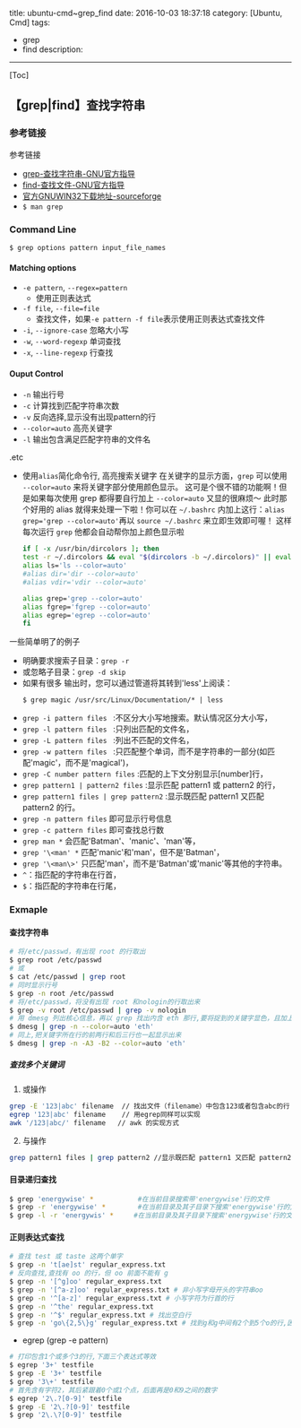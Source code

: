title: ubuntu-cmd~grep_find
date: 2016-10-03 18:37:18
category: [Ubuntu, Cmd]
tags:
  - grep
  - find
description:
----
[Toc]

## 【grep|find】查找字符串

### 参考链接 ###
参考链接
* [grep-查找字符串-GNU官方指导](https://www.gnu.org/software/grep/manual/grep.html)
* [find-查找文件-GNU官方指导](https://www.gnu.org/software/findutils/manual/html_mono/find.html)
* [官方GNUWIN32下载地址-sourceforge](https://sourceforge.net/projects/gnuwin32/files/)
* `$ man grep`

### Command Line ###

```
$ grep options pattern input_file_names
```

#### Matching options ####

* `-e pattern`, `--regex=pattern`
    * 使用正则表达式
* `-f file`, `--file=file`
    * 查找文件，如果`-e pattern -f file`表示使用正则表达式查找文件
* `-i`, `--ignore-case` 忽略大小写
* `-w`, `--word-regexp` 单词查找
* `-x`, `--line-regexp` 行查找

#### Ouput Control ####

* `-n` 输出行号
* `-c` 计算找到匹配字符串次数
* `-v` 反向选择,显示没有出现pattern的行
* `--color=auto` 高亮关键字
* `-l` 输出包含满足匹配字符串的文件名

.etc

* 使用`alias`简化命令行, 高亮搜索关键字
  在关键字的显示方面，`grep` 可以使用 `--color=auto` 来将关键字部分使用颜色显示。 这可是个很不错的功能啊！但是如果每次使用 grep 都得要自行加上 `--color=auto` 又显的很麻烦～ 此时那个好用的 alias 就得来处理一下啦！你可以在 `~/.bashrc` 内加上这行：`alias grep='grep --color=auto'`再以 `source ~/.bashrc` 来立即生效即可喔！ 这样每次运行 `grep` 他都会自动帮你加上颜色显示啦
  ```bash
  if [ -x /usr/bin/dircolors ]; then
  test -r ~/.dircolors && eval "$(dircolors -b ~/.dircolors)" || eval "$(dircolors -b)"
  alias ls='ls --color=auto'
  #alias dir='dir --color=auto'
  #alias vdir='vdir --color=auto'

  alias grep='grep --color=auto'
  alias fgrep='fgrep --color=auto'
  alias egrep='egrep --color=auto'
  fi
  ```

一些简单明了的例子
* 明确要求搜索子目录：`grep -r`
* 或忽略子目录：`grep -d skip`
* 如果有很多 输出时，您可以通过管道将其转到'less'上阅读：
    ```
    $ grep magic /usr/src/Linux/Documentation/* | less
    ```
* `grep -i pattern files ` :不区分大小写地搜索。默认情况区分大小写，
* `grep -l pattern files ` :只列出匹配的文件名，
* `grep -L pattern files ` :列出不匹配的文件名，
* `grep -w pattern files ` :只匹配整个单词，而不是字符串的一部分(如匹配'magic'，而不是'magical')，
* `grep -C number pattern files`  :匹配的上下文分别显示[number]行，
* `grep pattern1 | pattern2 files`  :显示匹配 pattern1 或 pattern2 的行，
* `grep pattern1 files | grep pattern2` :显示既匹配 pattern1 又匹配 pattern2 的行。
* `grep -n pattern files`  即可显示行号信息
* `grep -c pattern files`  即可查找总行数
* `grep man *` 会匹配'Batman'、'manic'、'man'等，
* `grep '\<man' *` 匹配'manic'和'man'，但不是'Batman'，
* `grep '\<man\>'` 只匹配'man'，而不是'Batman'或'manic'等其他的字符串。
* `^`：指匹配的字符串在行首，
* `$`：指匹配的字符串在行尾，


### Exmaple ###

#### 查找字符串 ####

```bash
# 将/etc/passwd，有出现 root 的行取出
$ grep root /etc/passwd
# 或
$ cat /etc/passwd | grep root
# 同时显示行号
$ grep -n root /etc/passwd
# 将/etc/passwd，将没有出现 root 和nologin的行取出来
$ grep -v root /etc/passwd | grep -v nologin
# 用 dmesg 列出核心信息，再以 grep 找出内含 eth 那行,要将捉到的关键字显色，且加上行号来表示：
$ dmesg | grep -n --color=auto 'eth'
# 同上,把关键字所在行的前两行和后三行也一起显示出来
$ dmesg | grep -n -A3 -B2 --color=auto 'eth'
```
##### 查找多个关键词

1. 或操作
``` bash
grep -E '123|abc' filename  // 找出文件（filename）中包含123或者包含abc的行
egrep '123|abc' filename    // 用egrep同样可以实现
awk '/123|abc/' filename   // awk 的实现方式
```

2. 与操作
``` bash
grep pattern1 files | grep pattern2 //显示既匹配 pattern1 又匹配 pattern2 的行
```

#### 目录递归查找 ####

```bash
$ grep 'energywise' *           #在当前目录搜索带'energywise'行的文件
$ grep -r 'energywise' *        #在当前目录及其子目录下搜索'energywise'行的文件
$ grep -l -r 'energywis' *     #在当前目录及其子目录下搜索'energywise'行的文件，但是不显示匹配的行，只显示匹配的文件
```

#### 正则表达式查找 ####

```bash
# 查找 test 或 taste 这两个单字
$ grep -n 't[ae]st' regular_express.txt
# 反向查找,查找有 oo 的行，但 oo 前面不能有 g
$ grep -n '[^g]oo' regular_express.txt
$ grep -n '[^a-z]oo' regular_express.txt # 非小写字母开头的字符串oo
$ grep -n '^[a-z]' regular_express.txt # 小写字符为行首的行
$ grep -n '^the' regular_express.txt
$ grep -n '^$' regular_express.txt # 找出空白行 
$ grep -n 'go\{2,5\}g' regular_express.txt # 找到g和g中间有2个到5个o的行,因{}在shell中有特殊意义,需转义
```

* egrep (grep -e pattern)
```bash
# 打印包含1个或多个3的行,下面三个表达式等效
$ egrep '3+' testfile
$ grep -E '3+' testfile
$ grep '3\+' testfile      
# 首先含有字符2，其后紧跟着0个或1个点，后面再是0和9之间的数字
$ egrep '2\.?[0-9]' testfile
$ grep -E '2\.?[0-9]' testfile
$ grep '2\.\?[0-9]' testfile
```

